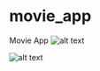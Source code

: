 # movie_app

Movie App
![alt text](https://photos.google.com/search/_tra_/photo/AF1QipPZy1DR2D0-HtuRZnu41s8wptZGWztxnCkaJ9Zy)


![alt text](https://lh3.googleusercontent.com/KJ78cJJuEuNknvSlOw-17IoL7aK0DillIpMo5ag7NmAGKmxI9nczvT6tYs4mEUZ_2muqCRyy1v27tYrrGRWCSSf3mCqvfpU1Ts3BNi_S6B3xdt22Gppv_-8m661nhJSY2MzK1EAthuyiEe3BTfRYNKiNmXJdievWqiNcsi1Lh7bd8l5qFcigMbPMIEeWRV1OL02AsmB4WrRRgkn70GgrUZDz0Gx-GHyWg0QL5zMwaOhRUa1Du8insBSTT6nNaWLxfkjm4NQNdH93DYVfX0mGt7ZjZreZFO3MOwURT8ifGMlpOUJvgyPA7erUcekEVi2cWUuNdgMdkYubENYHX9QP9dNHIEfie0pKhY7f_fEsc6tMWuozmBrGMUg3s4MwSiHnFnpbCmmgaSVS9GdasAjuPZZms_REw7ZndgJD3tnRpx_Em74GB_f0zhTRR9DI5e1A1vkj_SfrO0v59xAIn9P-rKBo_z7ceqewmNaI-QSRP1jJFyCtn-zanjFNCQFbUSXY1-aLpMJu4YEvlV7aElcA-Pb8YCMGWvcMY13rvWoHIYN-2moki1cCb06oUZZgCfw805pwxURGFnJbdxv0T8RuYeIrKT_KK3qMS2WpEtOKp7E7zxe2X8wZADCkEMMnbaKA=w371-h577-no)
